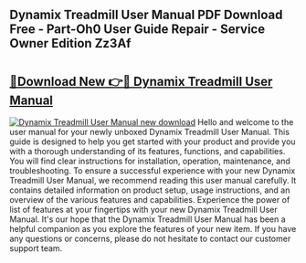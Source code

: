 ## Dynamix Treadmill User Manual PDF Download Free - Part-Oh0 User Guide Repair - Service Owner Edition Zz3Af

# <h2><a href="http://cf27441.oget.top/?id=Dynamix+Treadmill+User+Manual">🔗Download New 👉🔴 Dynamix Treadmill User Manual</a></h2>

[![Dynamix Treadmill User Manual new download](https://i.imgur.com/5g1atiW.png)](http://cf27441.oget.top/?id=Dynamix+Treadmill+User+Manual)
Hello and welcome to the user manual for your newly unboxed Dynamix Treadmill User Manual. This guide is designed to help you get started with your product and provide you with a thorough understanding of its features, functions, and capabilities. You will find clear instructions for installation, operation, maintenance, and troubleshooting. To ensure a successful experience with your new Dynamix Treadmill User Manual, we recommend reading this user manual carefully. It contains detailed information on product setup, usage instructions, and an overview of the various features and capabilities. Experience the power of list of features at your fingertips with your new Dynamix Treadmill User Manual. It's our hope that the Dynamix Treadmill User Manual has been a helpful companion as you explore the features of your new item. If you have any questions or concerns, please do not hesitate to contact our customer support team.
